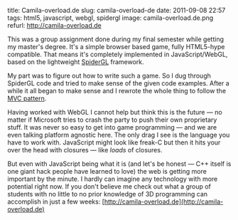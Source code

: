 title: Camila-overload.de
slug: camila-overload-de
date: 2011-09-08 22:57
tags: html5, javascript, webgl, spidergl
image: camila-overload.de.png
refurl: http://camila-overload.de

This was a group assignment done during my final semester while getting my master's degree. It's a simple browser based game, fully HTML5-hype compatible. That means it's completely implemented in JavaScript/WebGL, based on the lightweight [SpiderGL](http://spidergl.org/) framework.

My part was to figure out how to write such a game. So I dug through SpiderGL code and tried to make sense of the given code examples. After a while it all began to make sense and I rewrote the whole thing to follow the [MVC pattern](http://en.wikipedia.org/wiki/MVC_Pattern).

Having worked with WebGL I cannot help but think this is the future — no matter if Microsoft tries to crash the party to push their own proprietary stuff. It was never so easy to get into game programming — and we are even talking platform agnostic here. The only drag I see is the language you have to work with. JavaScript might look like freak-C but then it hits your over the head with closures — like *loads* of closures.

But even with JavaScript being what it is (and let's be honest — C++ itself is one giant hack people have learned to love) the web is getting more important by the minute. I hardly can imagine any technology with more potential right now. If you don't believe me check out what a group of students with no little to no prior knowledge of 3D programming can accomplish in just a few weeks: [http://camila-overload.de](http://camila-overload.de)
